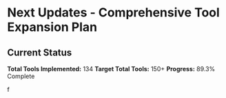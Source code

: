 # Next Updates - Comprehensive Tool Expansion Plan

## Current Status
**Total Tools Implemented:** 134
**Target Total Tools:** 150+
**Progress:** 89.3% Complete








f